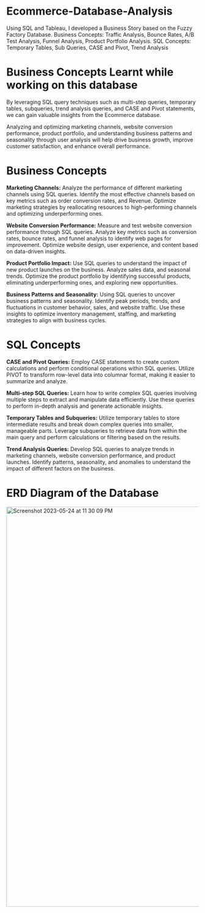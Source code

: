 # Ecommerce-Database-Analysis
Using SQL and Tableau, I developed a Business Story based on the Fuzzy Factory Database. Business Concepts: Traffic Analysis, Bounce Rates, A/B Test Analysis, Funnel Analysis, Product Portfolio Analysis. SQL Concepts: Temporary Tables, Sub Queries, CASE and Pivot, Trend Analysis

# Business Concepts Learnt while working on this database

By leveraging SQL query techniques such as multi-step queries, temporary tables, subqueries, trend analysis queries, and CASE and Pivot statements, we can gain valuable insights from the Ecommerce database.

Analyzing and optimizing marketing channels, website conversion performance, product portfolio, and understanding business patterns and seasonality through user analysis will help drive business growth, improve customer satisfaction, and enhance overall performance.


# Business Concepts 

**Marketing Channels:**
Analyze the performance of different marketing channels  using SQL queries.
Identify the most effective channels based on key metrics such as order conversion rates, and Revenue.
Optimize marketing strategies by reallocating resources to high-performing channels and optimizing underperforming ones.

**Website Conversion Performance:**
Measure and test website conversion performance through SQL queries.
Analyze key metrics such as conversion rates, bounce rates, and funnel analysis to identify web pages for improvement.
Optimize website design, user experience, and content based on data-driven insights.

**Product Portfolio Impact:**
Use SQL queries to understand the impact of new product launches on the business.
Analyze sales data, and seasonal trends.
Optimize the product portfolio by identifying successful products, eliminating underperforming ones, and exploring new opportunities.

**Business Patterns and Seasonality:**
Using SQL queries to uncover business patterns and seasonality.
Identify peak periods, trends, and fluctuations in customer behavior, sales, and website traffic.
Use these insights to optimize inventory management, staffing, and marketing strategies to align with business cycles.

# SQL Concepts

**CASE and Pivot Queries:**
Employ CASE statements to create custom calculations and perform conditional operations within SQL queries.
Utilize PIVOT to transform row-level data into columnar format, making it easier to summarize and analyze.

**Multi-step SQL Queries:**
Learn how to write complex SQL queries involving multiple steps to extract and manipulate data efficiently.
Use these queries to perform in-depth analysis and generate actionable insights.

  **Temporary Tables and Subqueries:**
  Utilize temporary tables to store intermediate results and break down complex queries into smaller, manageable parts.
  Leverage subqueries to retrieve data from within the main query and perform calculations or filtering based on the results.

**Trend Analysis Queries:**
Develop SQL queries to analyze trends in marketing channels, website conversion performance, and product launches.
Identify patterns, seasonality, and anomalies to understand the impact of different factors on the business.


# ERD Diagram of the Database

<img width="1050" alt="Screenshot 2023-05-24 at 11 30 09 PM" src="https://github.com/juvi-coder/Ecommerce-Database-Analysis/assets/100660932/06161b6a-e2ea-4e97-a54a-57e1b5773e80">


